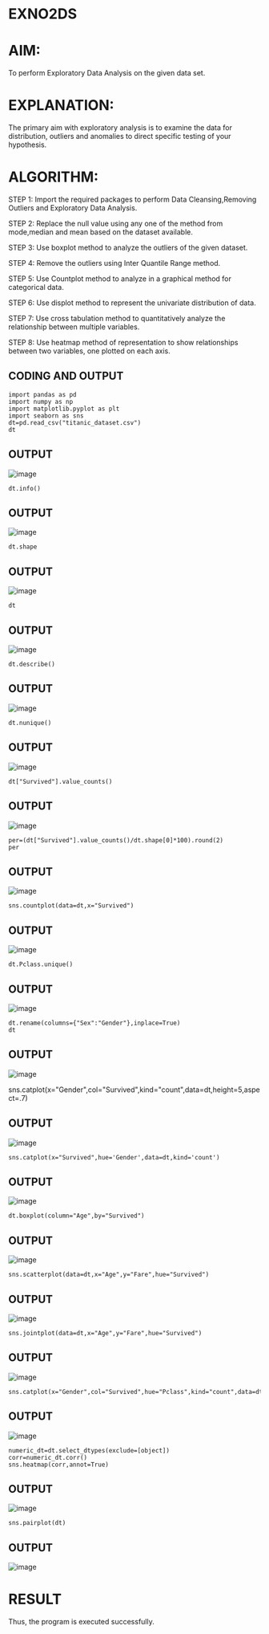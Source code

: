 # EXNO2DS
# AIM:
To perform Exploratory Data Analysis on the given data set.
      
# EXPLANATION:
The primary aim with exploratory analysis is to examine the data for distribution, outliers and anomalies to direct specific testing of your hypothesis.
  
# ALGORITHM:
STEP 1: Import the required packages to perform Data Cleansing,Removing Outliers and Exploratory Data Analysis.

STEP 2: Replace the null value using any one of the method from mode,median and mean based on the dataset available.

STEP 3: Use boxplot method to analyze the outliers of the given dataset.

STEP 4: Remove the outliers using Inter Quantile Range method.

STEP 5: Use Countplot method to analyze in a graphical method for categorical data.

STEP 6: Use displot method to represent the univariate distribution of data.

STEP 7: Use cross tabulation method to quantitatively analyze the relationship between multiple variables.

STEP 8: Use heatmap method of representation to show relationships between two variables, one plotted on each axis.

## CODING AND OUTPUT
```
import pandas as pd
import numpy as np
import matplotlib.pyplot as plt
import seaborn as sns
dt=pd.read_csv("titanic_dataset.csv")
dt
```
## OUTPUT
![image](https://github.com/user-attachments/assets/f9830642-84d0-44c8-a853-93bdbd6c1d4c)
```
dt.info()
```
## OUTPUT
![image](https://github.com/user-attachments/assets/ad17b358-59a9-402a-bfd3-a5902c1c0fff)
```
dt.shape
```
## OUTPUT
![image](https://github.com/user-attachments/assets/363686eb-b993-4be7-ad10-b6e9d2d1e042)
```
dt
```
## OUTPUT
![image](https://github.com/user-attachments/assets/fe3b1017-7e97-4661-b49b-938c5d068206)
```
dt.describe()
```
## OUTPUT
![image](https://github.com/user-attachments/assets/c99a52c5-4a32-4bf2-818e-09813f7c29df)
```
dt.nunique()
```
## OUTPUT
![image](https://github.com/user-attachments/assets/1d7cb173-693a-4aca-9910-d3b93b08424c)
```
dt["Survived"].value_counts()
```
## OUTPUT
![image](https://github.com/user-attachments/assets/cd68f1bf-488d-4848-88db-9cf5667c07ff)
```
per=(dt["Survived"].value_counts()/dt.shape[0]*100).round(2)
per
```
## OUTPUT
![image](https://github.com/user-attachments/assets/cfe2695c-a5cc-475f-a215-7f19d3932cc1)
```
sns.countplot(data=dt,x="Survived")
```
## OUTPUT
![image](https://github.com/user-attachments/assets/2c756d75-7b8c-4d30-9dc0-be869a5e8844)
```
dt.Pclass.unique()
```
## OUTPUT
![image](https://github.com/user-attachments/assets/f4603493-48de-44cb-a4ea-95fc797ae327)
```
dt.rename(columns={"Sex":"Gender"},inplace=True)
dt
```
## OUTPUT
![image](https://github.com/user-attachments/assets/5ed7b7bb-fbee-42c5-adc7-36aa0d043824)

sns.catplot(x="Gender",col="Survived",kind="count",data=dt,height=5,aspect=.7)

## OUTPUT
![image](https://github.com/user-attachments/assets/5f94cc6b-7ec7-4a3f-8011-c8bbf7e6caa6)
```
sns.catplot(x="Survived",hue='Gender',data=dt,kind='count')
```
## OUTPUT
![image](https://github.com/user-attachments/assets/8ad08d6e-4745-437a-b71b-426bf1491eb3)
```
dt.boxplot(column="Age",by="Survived")
```
## OUTPUT
![image](https://github.com/user-attachments/assets/314d9183-5e13-4c92-8118-4c3a70d08fd2)
```
sns.scatterplot(data=dt,x="Age",y="Fare",hue="Survived")
```
## OUTPUT
![image](https://github.com/user-attachments/assets/0e995ecd-e9f4-407e-b79c-8a3cc9608c98)
```
sns.jointplot(data=dt,x="Age",y="Fare",hue="Survived")
```
## OUTPUT
![image](https://github.com/user-attachments/assets/d8730e06-2ab3-407d-806a-ce48744bd4cf)
```
sns.catplot(x="Gender",col="Survived",hue="Pclass",kind="count",data=dt)
```
## OUTPUT
![image](https://github.com/user-attachments/assets/0480de19-1f48-4b9d-8995-4f3bcde54e7e)

```
numeric_dt=dt.select_dtypes(exclude=[object])
corr=numeric_dt.corr()
sns.heatmap(corr,annot=True)
```
## OUTPUT
![image](https://github.com/user-attachments/assets/4d9e1ad5-5747-4f9c-b0ee-a076ac7ed21b)
```
sns.pairplot(dt)
```
## OUTPUT
![image](https://github.com/user-attachments/assets/a2635aa1-820d-4ce8-9b01-db270b34079a)


# RESULT
Thus, the program is executed successfully.
